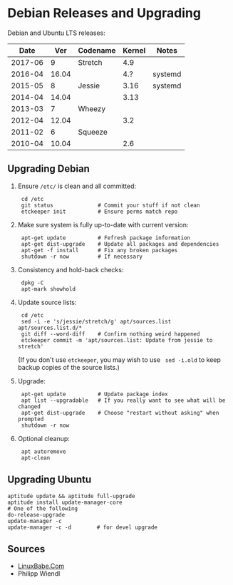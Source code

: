 Debian Releases and Upgrading
=============================

Debian and Ubuntu LTS releases:

| Date    | Ver   | Codename | Kernel | Notes
| --------|-------|----------|--------|---------------
| 2017-06 | 9     | Stretch  | 4.9    |
| 2016-04 | 16.04 |          | 4.?    | systemd
| 2015-05 | 8     | Jessie   | 3.16   | systemd
| 2014-04 | 14.04 |          | 3.13   |
| 2013-03 | 7     | Wheezy   |        |
| 2012-04 | 12.04 |          | 3.2    |
| 2011-02 | 6     | Squeeze  |        |
| 2010-04 | 10.04 |          | 2.6    |


Upgrading Debian
----------------

1. Ensure `/etc/` is clean and all committed:

        cd /etc
        git status              # Commit your stuff if not clean
        etckeeper init          # Ensure perms match repo

2. Make sure system is fully up-to-date with current version:

        apt-get update          # Fefresh package information
        apt-get dist-upgrade    # Update all packages and dependencies
        apt-get -f install      # Fix any broken packages
        shutdown -r now         # If necessary

3. Consistency and hold-back checks:

        dpkg -C
        apt-mark showhold

4. Update source lists:

        cd /etc
        sed -i -e 's/jessie/stretch/g' apt/sources.list apt/sources.list.d/*
        git diff --word-diff    # Confirm nothing weird happened
        etckeeper commit -m 'apt/sources.list: Update from jessie to stretch'

    (If you don't use `etckeeper`, you may wish to use ` sed -i.old`
    to keep backup copies of the source lists.)

5. Upgrade:

        apt-get update          # Update package index
        apt list --upgradable   # If you really want to see what will be changed
        apt-get dist-upgrade    # Choose "restart without asking" when prompted
        shutdown -r now

6. Optional cleanup:
        
        apt autoremove
        apt-clean


Upgrading Ubuntu
----------------

    aptitude update && aptitude full-upgrade                                    
    aptitude install update-manager-core                                        
    # One of the following                                                      
    do-release-upgrade                                                          
    update-manager -c                                                           
    update-manager -c -d        # for devel upgrade


Sources
-------

* [LinuxBabe.Com](
https://www.linuxbabe.com/debian/upgrade-debian-8-jessie-to-debian-9-stretch)
* Philipp Wiendl
